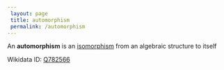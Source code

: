 ```yaml
---
 layout: page
 title: automorphism
 permalink: /automorphism
---
```

An **automorphism** is an [isomorphism](https://defsmath.github.io/DefsMath/isomorphism) from an algebraic structure to itself

Wikidata ID: [Q782566](https://www.wikidata.org/wiki/Q782566)